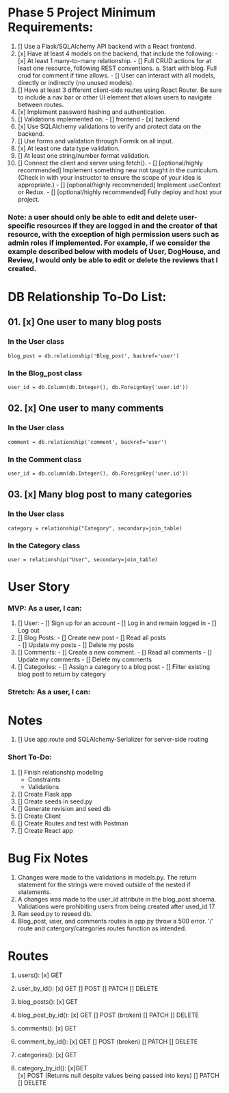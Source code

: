 # Phase 5 Project Minimum Requirements:

01. [] Use a Flask/SQLAlchemy API backend with a React frontend.
02. [x] Have at least 4 models on the backend, that include the following:
        - [x] At least 1 many-to-many relationship.
        - [] Full CRUD actions for at least one resource, following REST conventions.
            a. Start with blog. Full crud for comment if time allows. 
        - [] User can interact with all models, directly or indirectly (no unused models).
03. [] Have at least 3 different client-side routes using React Router. Be sure to include a nav bar or other UI element that allows users to navigate between routes.
04. [x] Implement password hashing and authentication.
05. [] Validations implemented on:
        - [] frontend
        - [x] backend
06. [x] Use SQLAlchemy validations to verify and protect data on the backend.
07. [] Use forms and validation through Formik on all input.
08. [x] At least one data type validation.
09. [] At least one string/number format validation.
10. [] Connect the client and server using fetch().
        - [] [optional/highly recommended] Implement something new not taught in the curriculum. (Check in with your instructor to ensure the scope of your idea is appropriate.)
        - [] [optional/highly recommended] Implement useContext or Redux.
        - [] [optional/highly recommended] Fully deploy and host your project.

### Note: a user should only be able to edit and delete user-specific resources if they are logged in and the creator of that resource, with the exception of high permission users such as admin roles if implemented. For example, if we consider the example described below with models of User, DogHouse, and Review, I would only be able to edit or delete the reviews that I created.

# DB Relationship To-Do List: 
## 01. [x] One user to many blog posts

### In the User class
    blog_post = db.relationship('Blog_post', backref='user')

### In the Blog_post class
    user_id = db.Column(db.Integer(), db.ForeignKey('user.id'))

## 02. [x] One user to many comments 

### In the User class
    comment = db.relationship('comment', backref='user')

### In the Comment class
    user_id = db.column(db.Integer(), db.ForeignKey('user.id'))

## 03. [x] Many blog post to many categories

### In the User class
    category = relationship("Category", secondary=join_table)

### In the Category class
    user = relationship("User", secondary=join_table)




# User Story

### MVP: As a user, I can:


01. [] User:
        - [] Sign up for an account 
        - [] Log in and remain logged in
        - [] Log out
05. [] Blog Posts: 
        - [] Create new post
        - [] Read all posts  
        - [] Update my posts
        - [] Delete my posts
06. [] Comments: 
        - [] Create a new comment. 
        - [] Read all comments
        - [] Update my comments
        - [] Delete my comments
07. [] Categories:
        - [] Assign a category to a blog post
        - [] Filter existing blog post to return by category


### Stretch: As a user, I can:

<!-- 01. [] View dog houses on a map -->
<!-- 02. [] Search dog houses based on their distance from my location, -->
<!-- 03. [] Filter dog houses based on their average rating. -->

# Notes
01. [] Use app.route and SQLAlchemy-Serializer for server-side routing 

### Short To-Do:
01. [] Finish relationship modeling 
    - Constraints
    - Validations
02. [] Create Flask app
03. [] Create seeds in seed.py
04. [] Generate revision and seed db
05. [] Create Client 
06. [] Create Routes and test with Postman
07. [] Create React app  


 # Bug Fix Notes
1. Changes were made to the validations in models.py. The return statement for the strings were moved outside of the nested if statements.
2. A changes was made to the user_id attribute in the blog_post shcema. Validations were prohibiting users from being created after used_id 17. 
3. Ran seed.py to reseed db.  
4. Blog_post, user, and comments routes in app.py throw a 500 error. 
'/' route and catergory/categories routes function as intended. 


# Routes
1. users():
    [x] GET
2. user_by_id():
    [x] GET
    [] POST
    [] PATCH
    [] DELETE

3. blog_posts():
    [x] GET
4. blog_post_by_id():
    [x] GET
    [] POST (broken)
    [] PATCH
    [] DELETE

5. comments():
    [x] GET
6. comment_by_id():
    [x] GET
    [] POST (broken)
    [] PATCH
    [] DELETE

7. categories():
    [x] GET
8. category_by_id():
    [x]GET    
    [x] POST (Returns null despite values being passed into keys)
    [] PATCH
    [] DELETE